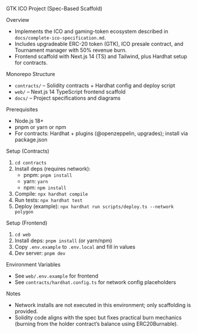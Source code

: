 GTK ICO Project (Spec-Based Scaffold)

Overview
- Implements the ICO and gaming-token ecosystem described in `docs/complete-ico-specification.md`.
- Includes upgradeable ERC-20 token (GTK), ICO presale contract, and Tournament manager with 50% revenue burn.
- Frontend scaffold with Next.js 14 (TS) and Tailwind, plus Hardhat setup for contracts.

Monorepo Structure
- `contracts/` – Solidity contracts + Hardhat config and deploy script
- `web/` – Next.js 14 TypeScript frontend scaffold
- `docs/` – Project specifications and diagrams

Prerequisites
- Node.js 18+
- pnpm or yarn or npm
- For contracts: Hardhat + plugins (@openzeppelin, upgrades); install via package.json

Setup (Contracts)
1) `cd contracts`
2) Install deps (requires network):
   - pnpm: `pnpm install`
   - yarn: `yarn`
   - npm: `npm install`
3) Compile: `npx hardhat compile`
4) Run tests: `npx hardhat test`
5) Deploy (example): `npx hardhat run scripts/deploy.ts --network polygon`

Setup (Frontend)
1) `cd web`
2) Install deps: `pnpm install` (or yarn/npm)
3) Copy `.env.example` to `.env.local` and fill in values
4) Dev server: `pnpm dev`

Environment Variables
- See `web/.env.example` for frontend
- See `contracts/hardhat.config.ts` for network config placeholders

Notes
- Network installs are not executed in this environment; only scaffolding is provided.
- Solidity code aligns with the spec but fixes practical burn mechanics (burning from the holder contract’s balance using ERC20Burnable).


